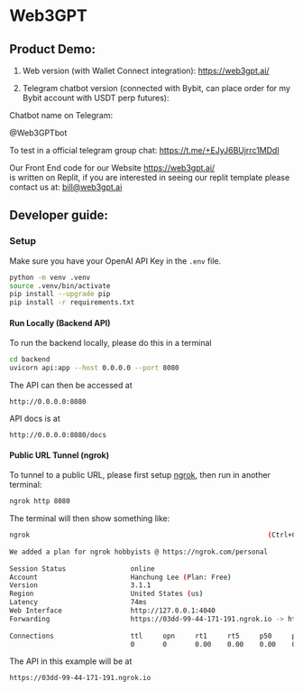 # Web3GPT

## Product Demo:


1) Web version (with Wallet Connect integration): 
https://web3gpt.ai/ 

2) Telegram chatbot version (connected with Bybit, can place order for my Bybit account with USDT perp futures): 

Chatbot name on Telegram:

@Web3GPTbot

To test in a official telegram group chat:
https://t.me/+EJyJ6BUjrrc1MDdl


Our Front End code for our Website https://web3gpt.ai/  
is written on Replit, if you are interested in seeing our replit template please contact us at:
bill@web3gpt.ai




## Developer guide:
### Setup
Make sure you have your OpenAI API Key in the `.env` file.

```bash
python -m venv .venv
source .venv/bin/activate
pip install --upgrade pip
pip install -r requirements.txt
```

#### Run Locally (Backend API)
To run the backend locally, please do this in a terminal
```bash
cd backend
uvicorn api:app --host 0.0.0.0 --port 8080
```
The API can then be accessed at
```
http://0.0.0.0:8080
```
API docs is at
```
http://0.0.0.0:8080/docs
```

#### Public URL Tunnel (ngrok)
To tunnel to a public URL, please first setup [ngrok](https://ngrok.com/), then run in another terminal:
```bash
ngrok http 8080
```

The terminal will then show something like:
```bash
ngrok                                                           (Ctrl+C to quit)
                                                                                
We added a plan for ngrok hobbyists @ https://ngrok.com/personal                
                                                                                
Session Status                online                                            
Account                       Hanchung Lee (Plan: Free)                         
Version                       3.1.1                                             
Region                        United States (us)                                
Latency                       74ms                                              
Web Interface                 http://127.0.0.1:4040                             
Forwarding                    https://03dd-99-44-171-191.ngrok.io -> http://locahost:8080
                                                                                
Connections                   ttl     opn     rt1     rt5     p50     p90       
                              0       0       0.00    0.00    0.00    0.00      
```
The API in this example will be at
```
https://03dd-99-44-171-191.ngrok.io
```


